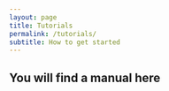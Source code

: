 ```yaml
---
layout: page
title: Tutorials
permalink: /tutorials/
subtitle: How to get started
---
```


## You will find a manual here ##